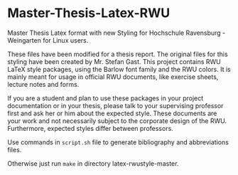 # Master-Thesis-Latex-RWU
Master Thesis Latex format with new Styling for Hochschule Ravensburg - Weingarten for Linux users.

These files have been modified for a thesis report. The original files for this styling have been created by Mr. Stefan Gast.
This project contains RWU LaTeX style packages, using the Barlow font family
and the RWU colors.
It is mainly meant for usage in official RWU documents, like exercise sheets,
lecture notes and forms.

If you are a student and plan to use these packages in your project
documentation or in your thesis, please talk to your supervising professor
first and ask her or him about the expected style.
These documents are your work and not necessarily subject to the corporate
design of the RWU.
Furthermore, expected styles differ between professors.



Use commands in ```script.sh``` file to generate bibliography and abbreviations files.

Otherwise just run 
```make```
in directory latex-rwustyle-master.
